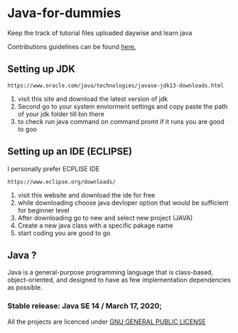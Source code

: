 # Java-for-dummies

Keep the track of tutorial files uploaded daywise and learn java

Contributions guidelines can be found [here.](CONTRIBUTING.md)

## Setting up JDK

```
https://www.oracle.com/java/technologies/javase-jdk13-downloads.html
```

1) visit this site and download the latest version of jdk 
2) Second go to your system enviorment settings and copy paste the path of your jdk folder till bin there
3) to check run java command on command promt if it runs you are good to goo

## Setting up an IDE (ECLIPSE)

I personally prefer ECPLISE IDE 
```
https://www.eclipse.org/downloads/
```
1) visit this website and download the ide for free
2) while downloading choose java devloper option that would be sufficient for beginner level
3) After downloading go to new and select new project (JAVA)
4) Create a new java class with a specific pakage name
5) start coding you are good to go

## Java ?

Java is a general-purpose programming language that is class-based, object-oriented, and designed to have as few implementation dependencies as possible.

### Stable release: Java SE 14 / March 17, 2020; 

All the projects are licenced under [GNU GENERAL PUBLIC LICENSE](LICENSE)
